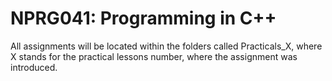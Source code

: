 # NPRG041: Programming in C++

All assignments will be located within the folders called Practicals_X, where X stands for the practical lessons number, where the assignment was introduced.